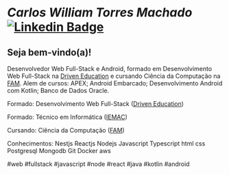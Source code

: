 # *Carlos William Torres Machado* [![Linkedin Badge](https://img.shields.io/badge/-LinkedIn-blue?style=flat&logo=Linkedin&logoColor=white&link=www.linkedin.com/in/CarlosWTMachado/?locale=pt_BR)](https://www.linkedin.com/in/carloswtmachado/?locale=pt_BR)

## **Seja bem-vindo(a)!**

Desenvolvedor Web Full-Stack e Android, formado em Desenvolvimento Web Full-Stack na [Driven Education](https://www.driven.com.br/) e cursando Ciência da Computação na [FAM](https://www.vemprafam.com.br/sobre-a-fam/). Alem de cursos: APEX; Android Embarcado; Desenvolvimento Android com Kotlin; Banco de Dados Oracle.

Formado: Desenvolvimento Web Full-Stack ([Driven Education](https://www.driven.com.br/))

Formado: Técnico em Informática ([IEMAC](https://institutoemac.com.br/))

Cursando: Ciência da Computação ([FAM](https://www.vemprafam.com.br/sobre-a-fam/))

<!--[![Top Langs](https://github-readme-stats-i5tu-1.vercel.app/api/top-langs/?username=CarlosWTMachado&layout=pie)](https://github.com/CarlosWTMachado/github-readme-stats)-->

Conhecimentos:
Nestjs Reactjs Nodejs Javascript Typescript html css Postgresql Mongodb Git Docker aws

#web #fullstack #javascript #node #react #java #kotlin #android
<!--
github-readme-stats-i5tu-1.vercel.app
-->
